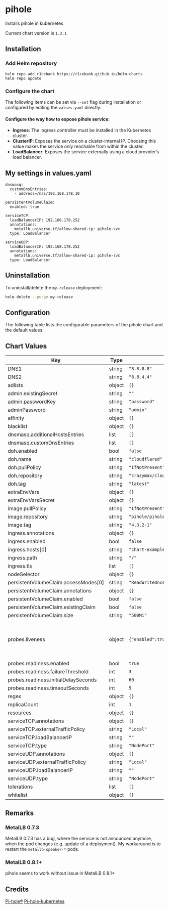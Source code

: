 pihole
======
Installs pihole in kubernetes

Current chart version is `1.3.1`



## Installation

### Add Helm repository

```shell
helm repo add r1cebank https://r1cebank.github.io/helm-charts
helm repo update
```

### Configure the chart

The following items can be set via `--set` flag during installation or configured by editing the `values.yaml` directly.

#### Configure the way how to expose pihole service:

- **Ingress**: The ingress controller must be installed in the Kubernetes cluster.
- **ClusterIP**: Exposes the service on a cluster-internal IP. Choosing this value makes the service only reachable from within the cluster.
- **LoadBalancer**: Exposes the service externally using a cloud provider’s load balancer.

## My settings in values.yaml

```console
dnsmasq:
  customDnsEntries:
    - address=/nas/192.168.178.10

persistentVolumeClaim:
  enabled: true

serviceTCP:
  loadBalancerIP: 192.168.178.252
  annotations:
    metallb.universe.tf/allow-shared-ip: pihole-svc
  type: LoadBalancer

serviceUDP:
  loadBalancerIP: 192.168.178.252
  annotations:
    metallb.universe.tf/allow-shared-ip: pihole-svc
  type: LoadBalancer

```


## Uninstallation

To uninstall/delete the `my-release` deployment:

```bash
helm delete --purge my-release
```

## Configuration

The following table lists the configurable parameters of the pihole chart and the default values.

## Chart Values

| Key | Type | Default | Description |
|-----|------|---------|-------------|
| DNS1 | string | `"8.8.8.8"` |  |
| DNS2 | string | `"8.8.4.4"` |  |
| adlists | object | `{}` |  |
| admin.existingSecret | string | `""` |  |
| admin.passwordKey | string | `"password"` |  |
| adminPassword | string | `"admin"` |  |
| affinity | object | `{}` |  |
| blacklist | object | `{}` |  |
| dnsmasq.additionalHostsEntries | list | `[]` |  |
| dnsmasq.customDnsEntries | list | `[]` |  |
| doh.enabled | bool | `false` |  |
| doh.name | string | `"cloudflared"` |  |
| doh.pullPolicy | string | `"IfNotPresent"` |  |
| doh.repository | string | `"crazymax/cloudflared"` |  |
| doh.tag | string | `"latest"` |  |
| extraEnvVars | object | `{}` |  |
| extraEnvVarsSecret | object | `{}` |  |
| image.pullPolicy | string | `"IfNotPresent"` |  |
| image.repository | string | `"pihole/pihole"` |  |
| image.tag | string | `"4.3.2-1"` |  |
| ingress.annotations | object | `{}` |  |
| ingress.enabled | bool | `false` |  |
| ingress.hosts[0] | string | `"chart-example.local"` |  |
| ingress.path | string | `"/"` |  |
| ingress.tls | list | `[]` |  |
| nodeSelector | object | `{}` |  |
| persistentVolumeClaim.accessModes[0] | string | `"ReadWriteOnce"` |  |
| persistentVolumeClaim.annotations | object | `{}` |  |
| persistentVolumeClaim.enabled | bool | `false` |  |
| persistentVolumeClaim.existingClaim | bool | `false` |  |
| persistentVolumeClaim.size | string | `"500Mi"` |  |
| probes.liveness | object | `{"enabled":true,"failureThreshold":10,"initialDelaySeconds":60,"timeoutSeconds":5}` | Configure the healthcheck for the ingress controller |
| probes.readiness.enabled | bool | `true` |  |
| probes.readiness.failureThreshold | int | `3` |  |
| probes.readiness.initialDelaySeconds | int | `60` |  |
| probes.readiness.timeoutSeconds | int | `5` |  |
| regex | object | `{}` |  |
| replicaCount | int | `1` |  |
| resources | object | `{}` |  |
| serviceTCP.annotations | object | `{}` |  |
| serviceTCP.externalTrafficPolicy | string | `"Local"` |  |
| serviceTCP.loadBalancerIP | string | `""` |  |
| serviceTCP.type | string | `"NodePort"` |  |
| serviceUDP.annotations | object | `{}` |  |
| serviceUDP.externalTrafficPolicy | string | `"Local"` |  |
| serviceUDP.loadBalancerIP | string | `""` |  |
| serviceUDP.type | string | `"NodePort"` |  |
| tolerations | list | `[]` |  |
| whitelist | object | `{}` |  |

## Remarks

### MetalLB 0.7.3

MetalLB 0.7.3 has a bug, where the service is not announced anymore, when the pod changes (e.g. update of a deployment). My workaround is to restart the `metallb-speaker-*` pods.

### MetalLB 0.8.1+

pihole seems to work without issue in MetalLB 0.8.1+

## Credits

[Pi-hole®](https://pi-hole.net/)
[Pi-hole-kubernetes](https://github.com/MoJo2600/pihole-kubernetes)
